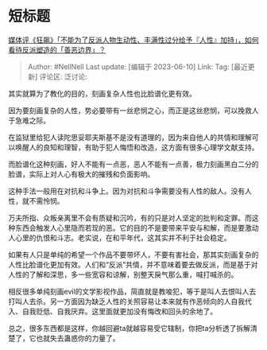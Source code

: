 # 短标题
[媒体评《狂飙》「不能为了反派人物生动性、丰满性过分给予『人性』加持」，如何看待反派塑造的「善恶边界」？](https://www.zhihu.com/question/605467664/answer/3067913210)

> Author: #NellNell
> Last update: [编辑于 2023-06-10]
> Link:
> Tag: [最近更新]
> 评论区:
> 泛讨论:

其实就算为了教化的目的，刻画复杂人性也比脸谱化更有效。

因为要刻画复杂的人性，势必要带有一丝悲悯之心，而正是这丝悲悯，可以挽救人于急难之际。

在监狱里给犯人读陀思妥耶夫斯基不是没有道理的，因为来自他人的共情和理解可以唤醒人的良知和理智，有助于犯人悔悟和改造，这方面有很多心理学文献支持。

而脸谱化这种刻画，好人不能有一点恶，恶人不能有一点善，极力刻画黑白二分的脸谱，实际上对人心有极大的摧残和负面影响。

这种手法一般用在对抗和斗争上。因为对抗和斗争需要没有人性的敌人。没有人性，就不需怜悯。

万夫所指、众叛亲离里不会有质疑和沉吟，有的只是对人坚定的批判和定罪。而这种东西会触发人心里隐而若现的恶。它的目的不是要带来平安与和解，而是要激动人心里的仇恨和斗志。老实说，在和平年代，这其实并不利于社会稳定。

如果有人只是单纯的希望一个作品不要带坏人，不要有害社会，那其实刻画复杂的人性比脸谱化更加有效。人们和“反派”共情，并不意味着要去做反派，而是基于对人性的了解和深思，多一些宽容和谅解，别整天戾气那么重，喊打喊杀的。

相反很多单纯刻画evil的文学影视作品，简直就是教唆犯，等于是叫人去恨叫人去打叫人去杀。另一方面因为缺乏人性的关照容易让本来就有作恶倾向的人自我代入、自我贬低、自我厌弃。这里面就更加没有悔改和回头的余地了。

总之，很多东西都是这样，你越回避ta就越容易受它辖制，你把ta分析透了拆解清楚了，它也就失去蛊惑你的力量了。